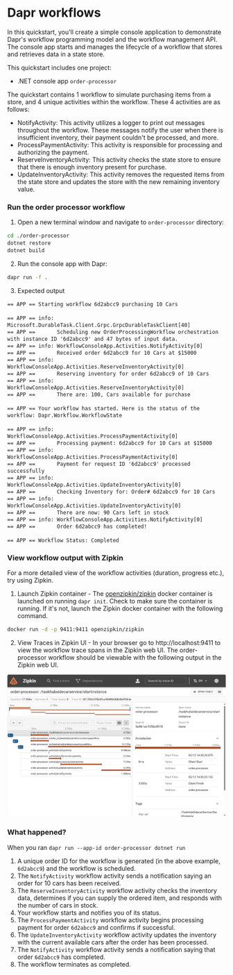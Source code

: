 # Dapr workflows

In this quickstart, you'll create a simple console application to demonstrate Dapr's workflow programming model and the workflow management API. The console app starts and manages the lifecycle of a workflow that stores and retrieves data in a state store.

This quickstart includes one project:

- .NET console app `order-processor` 

The quickstart contains 1 workflow to simulate purchasing items from a store, and 4 unique activities within the workflow. These 4 activities are as follows:

- NotifyActivity: This activity utilizes a logger to print out messages throughout the workflow. These messages notify the user when there is insufficient inventory, their payment couldn't be processed, and more.
- ProcessPaymentActivity: This activity is responsible for processing and authorizing the payment.
- ReserveInventoryActivity: This activity checks the state store to ensure that there is enough inventory present for purchase.
- UpdateInventoryActivity: This activity removes the requested items from the state store and updates the store with the new remaining inventory value.

### Run the order processor workflow

1. Open a new terminal window and navigate to `order-processor` directory: 

<!-- STEP
name: Install Dotnet dependencies
-->

```bash
cd ./order-processor
dotnet restore
dotnet build
```

<!-- END_STEP -->
2. Run the console app with Dapr: 

<!-- STEP
name: Run order-processor service
expected_stdout_lines:
  - "== APP - order-processor ==       There are now: 90 Cars left in stock"
  - "== APP - order-processor == Workflow Status: Completed"
expected_stderr_lines:
output_match_mode: substring
background: true
sleep: 15
timeout_seconds: 120
-->
    
```bash
dapr run -f .
```

<!-- END_STEP -->

3. Expected output


```
== APP == Starting workflow 6d2abcc9 purchasing 10 Cars

== APP == info: Microsoft.DurableTask.Client.Grpc.GrpcDurableTaskClient[40]
== APP ==       Scheduling new OrderProcessingWorkflow orchestration with instance ID '6d2abcc9' and 47 bytes of input data.
== APP == info: WorkflowConsoleApp.Activities.NotifyActivity[0]
== APP ==       Received order 6d2abcc9 for 10 Cars at $15000
== APP == info: WorkflowConsoleApp.Activities.ReserveInventoryActivity[0]
== APP ==       Reserving inventory for order 6d2abcc9 of 10 Cars
== APP == info: WorkflowConsoleApp.Activities.ReserveInventoryActivity[0]
== APP ==       There are: 100, Cars available for purchase

== APP == Your workflow has started. Here is the status of the workflow: Dapr.Workflow.WorkflowState

== APP == info: WorkflowConsoleApp.Activities.ProcessPaymentActivity[0]
== APP ==       Processing payment: 6d2abcc9 for 10 Cars at $15000
== APP == info: WorkflowConsoleApp.Activities.ProcessPaymentActivity[0]
== APP ==       Payment for request ID '6d2abcc9' processed successfully
== APP == info: WorkflowConsoleApp.Activities.UpdateInventoryActivity[0]
== APP ==       Checking Inventory for: Order# 6d2abcc9 for 10 Cars
== APP == info: WorkflowConsoleApp.Activities.UpdateInventoryActivity[0]
== APP ==       There are now: 90 Cars left in stock
== APP == info: WorkflowConsoleApp.Activities.NotifyActivity[0]
== APP ==       Order 6d2abcc9 has completed!

== APP == Workflow Status: Completed
```



### View workflow output with Zipkin

For a more detailed view of the workflow activities (duration, progress etc.), try using Zipkin.

1. Launch Zipkin container - The [openzipkin/zipkin](https://hub.docker.com/r/openzipkin/zipkin/) docker container is launched on running `dapr init`. Check to make sure the container is running. If it's not, launch the Zipkin docker container with the following command.

```bash
docker run -d -p 9411:9411 openzipkin/zipkin
```

2. View Traces in Zipkin UI - In your browser go to http://localhost:9411 to view the workflow trace spans in the Zipkin web UI. The order-processor workflow should be viewable with the following output in the Zipkin web UI. 

<img src="img/workflow-trace-spans-zipkin.png">

### What happened? 

When you ran `dapr run --app-id order-processor dotnet run`

1. A unique order ID for the workflow is generated (in the above example, `6d2abcc9`) and the workflow is scheduled.
2. The `NotifyActivity` workflow activity sends a notification saying an order for 10 cars has been received.
3. The `ReserveInventoryActivity` workflow activity checks the inventory data, determines if you can supply the ordered item, and responds with the number of cars in stock.
4. Your workflow starts and notifies you of its status.
5. The `ProcessPaymentActivity` workflow activity begins processing payment for order `6d2abcc9` and confirms if successful.
6. The `UpdateInventoryActivity` workflow activity updates the inventory with the current available cars after the order has been processed.
7. The `NotifyActivity` workflow activity sends a notification saying that order `6d2abcc9` has completed.
8. The workflow terminates as completed.

